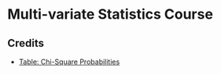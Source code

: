 # Multi-variate Statistics Course


## Credits

- [Table: Chi-Square Probabilities](https://people.richland.edu/james/lecture/m170/tbl-chi.html)